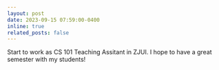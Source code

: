 ```yaml
---
layout: post
date: 2023-09-15 07:59:00-0400
inline: true
related_posts: false
---
```


Start to work as CS 101 Teaching Assitant in ZJUI. I hope to have a great semester with my students!

